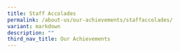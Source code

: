 ```yaml
---
title: Staff Accolades
permalink: /about-us/our-achievements/staffaccolades/
variant: markdown
description: ""
third_nav_title: Our Achievements
---
```

